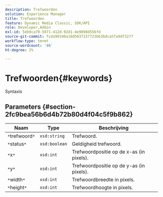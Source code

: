```yaml
---
description: Trefwoorden
solution: Experience Manager
title: Trefwoorden
feature: Dynamic Media Classic, SDK/API
role: Developer,Admin
exl-id: 5eb9ca70-5971-412d-92d1-4e9898d556fd
source-git-commit: fcda99340a18d5037157723bb3bdca5fa9df3277
workflow-type: tm+mt
source-wordcount: '46'
ht-degree: 2%

---
```


# Trefwoorden{#keywords}

Syntaxis

## Parameters {#section-2fc9bea56b6d4b72b80d4f04c5f9b862}

| Naam | Type | Beschrijving |
|---|---|---|
| `*`trefwoord`*` | `xsd:string` | Trefwoord. |
| `*`status`*` | `xsd:boolean` | Geldigheid trefwoord. |
| `*`x`*` | `xsd:int` | Trefwoordpositie op de x-as (in pixels). |
| `*`y`*` | `xsd:int` | Trefwoordpositie op de y-as (in pixels). |
| `*`width`*` | `xsd:int` | Trefwoordbreedte in pixels. |
| `*`height`*` | `xsd:int` | Trefwoordhoogte in pixels. |
